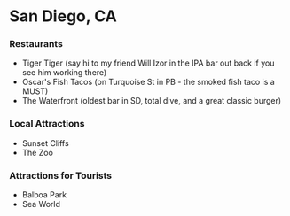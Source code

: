 # San Diego, CA

### Restaurants
- Tiger Tiger (say hi to my friend Will Izor in the IPA bar out back if you see him working there)
- Oscar's Fish Tacos (on Turquoise St in PB - the smoked fish taco is a MUST)
- The Waterfront (oldest bar in SD, total dive, and a great classic burger)

### Local Attractions
- Sunset Cliffs
- The Zoo

### Attractions for Tourists
- Balboa Park
- Sea World
